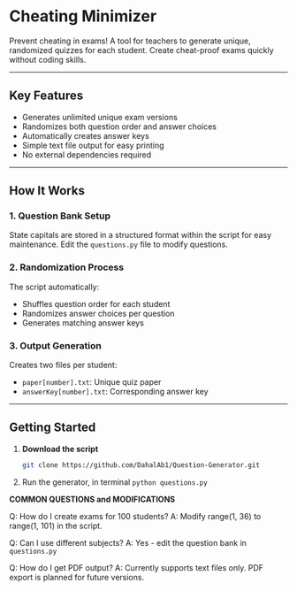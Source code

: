 # Cheating Minimizer

Prevent cheating in exams! A tool for teachers to generate unique, randomized quizzes for each student. Create cheat-proof exams quickly without coding skills.

---

## Key Features
- Generates unlimited unique exam versions
- Randomizes both question order and answer choices
- Automatically creates answer keys
- Simple text file output for easy printing
- No external dependencies required

---

## How It Works

### 1. Question Bank Setup 
State capitals are stored in a structured format within the script for easy maintenance. Edit the `questions.py` file to modify questions.

### 2. Randomization Process
The script automatically:
- Shuffles question order for each student
- Randomizes answer choices per question
- Generates matching answer keys

### 3. Output Generation
Creates two files per student:
- `paper[number].txt`: Unique quiz paper
- `answerKey[number].txt`: Corresponding answer key

---

## Getting Started

1. **Download the script**
   ```bash
   git clone https://github.com/DahalAb1/Question-Generator.git

2. Run the generator, in terminal
   `python questions.py`

**COMMON QUESTIONS and MODIFICATIONS**

Q: How do I create exams for 100 students?
A: Modify range(1, 36) to range(1, 101) in the script.

Q: Can I use different subjects?
A: Yes - edit the question bank in `questions.py`

Q: How do I get PDF output?
A: Currently supports text files only. PDF export is planned for future versions.

